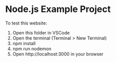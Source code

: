# Node.js Example Project

To test this website:
1. Open this folder in VSCode
2. Open the terminal (Terminal > New Terminal)
3. npm install
4. npm run nodemon
5. Open http://localhost:3000 in your browser
